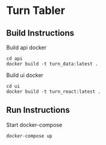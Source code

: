 # Turn Tabler

## Build Instructions
Build api docker
```
cd api
docker build -t turn_data:latest .
```

Build ui docker
```
cd ui
docker build -t turn_react:latest .
```

## Run Instructions
Start docker-compose
```
docker-compose up
```
